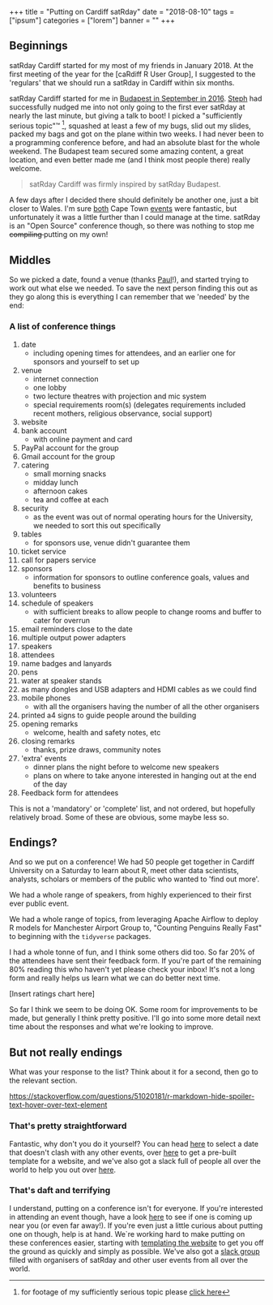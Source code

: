 +++
title = "Putting on Cardiff satRday"
date = "2018-08-10"
tags = ["ipsum"]
categories = ["lorem"]
banner = ""
+++

## Beginnings

satRday Cardiff started for my most of my friends in January 2018. At the first meeting of the year for the [caRdiff R User Group], I suggested to the 'regulars' that we should run a satRday in Cardiff within six months.

satRday Cardiff started for me in [Budapest in September in 2016](http://budapest.satrdays.org/). [Steph](https://twitter.com/TheStephLocke) had successfully nudged me into not only going to the first ever satRday at nearly the last minute, but giving a talk to boot! I picked a "sufficiently serious topic"&trade; [^1], squashed at least a few of my bugs, slid out my slides, packed my bags and got on the plane within two weeks. I had never been to a programming conference before, and had an absolute blast for the whole weekend. The Budapest team secured some amazing content, a great location, and even better made me (and I think most people there) really welcome.

> satRday Cardiff was firmly inspired by satRday Budapest. 

A few days after I decided there should definitely be another one, just a bit closer to Wales. I'm sure [both](http://capetown2017.satrdays.org/) Cape Town [events](https://capetown2018.satrdays.org/) were fantastic, but unfortunately it was a little further than I could manage at the time. satRday is an "Open Source" conference though, so there was nothing to stop me <del> compiling </del> putting on my own!

## Middles

So we picked a date, found a venue (thanks [Paul](https://twitter.com/brennanpcardiff)!), and started trying to work out what else we needed. To save the next person finding this out as they go along this is everything I can remember that we 'needed' by the end:

### A list of conference things

1. date
    + including opening times for attendees, and an earlier one for sponsors and yourself to set up
2. venue
    + internet connection
    + one lobby
    + two lecture theatres with projection and mic system
    + special requirements room(s) (delegates requirements included recent mothers, religious observance, social support)
3. website
4. bank account
    + with online payment and card
5. PayPal account for the group
6. Gmail account for the group
7. catering
    + small morning snacks
    + midday lunch
    + afternoon cakes
    + tea and coffee at each
8. security
    + as the event was out of normal operating hours for the University, we needed to sort this out specifically
9. tables
    + for sponsors use, venue didn't guarantee them
10. ticket service
11. call for papers service
12. sponsors
    + information for sponsors to outline conference goals, values and benefits to business
13. volunteers
14. schedule of speakers
    + with sufficient breaks to allow people to change rooms and buffer to cater for overrun
15. email reminders close to the date
16. multiple output power adapters
17. speakers
18. attendees
19. name badges and lanyards
20. pens
21. water at speaker stands
22. as many dongles and USB adapters and HDMI cables as we could find
23. mobile phones
    + with all the organisers having the number of all the other organisers
24. printed a4 signs to guide people around the building
25. opening remarks
    + welcome, health and safety notes, etc
26. closing remarks
    + thanks, prize draws, community notes
27. 'extra' events
    + dinner plans the night before to welcome new speakers
    + plans on where to take anyone interested in hanging out at the end of the day 
28. Feedback form for attendees

This is not a 'mandatory' or 'complete' list, and not ordered, but hopefully relatively broad. Some of these are obvious, some maybe less so.

## Endings?

And so we put on a conference! We had 50 people get together in Cardiff University on a Saturday to learn about R, meet other data scientists, analysts, scholars or members of the public who wanted to 'find out more'. 

We had a whole range of speakers, from highly experienced to their first ever public event. 

We had a whole range of topics, from leveraging Apache Airflow to deploy R models for Manchester Airport Group to, "Counting Penguins Really Fast" to beginning with the `tidyverse` packages.

I had a whole tonne of fun, and I think some others did too. So far 20% of the attendees have sent their feedback form. If you're part of the remaining 80% reading this who haven't yet please check your inbox! It's not a long form and really helps us learn what we can do better next time.

[Insert ratings chart here]

So far I think we seem to be doing OK. Some room for improvements to be made, but generally I think pretty positive. I'll go into some more detail next time about the responses and what we're looking to improve.

## But not really endings

What was your response to the list? Think about it for a second, then go to the relevant section.

https://stackoverflow.com/questions/51020181/r-markdown-hide-spoiler-text-hover-over-text-element

### That's pretty straightforward

<p class="spoiler">Fantastic, why don't you do it yourself? You can head <a href="https://github.com/satRdays/eventscalendar">here</a> to select a date that doesn't clash with any other events, over <a href="https://github.com/satRdays/satRday_site_template">here</a> to get a pre-built template for a website, and we've also got a slack full of people all over the world to help you out over <a href="">here</a>.</p>

### That's daft and terrifying

<p class="spoiler">I understand, putting on  a conference isn't for everyone. If you're interested in attending an event though, have a look <a href="https://github.com/satRdays/eventscalendar">here</a> to see if one is coming up near you (or even far away!). If you're even just a little curious about putting one on though, help is at hand. We`re working hard to make putting on these conferences easier, starting with <a href="https://github.com/satRdays/satRday_site_template">templating the website</a> to get you off the ground as quickly and simply as possible. We've also got a <a href="">slack group</a> filled with organisers of satRday and other user events from all over the world.</p>

 [^1]: for footage of my sufficiently serious topic please [click here](https://www.youtube.com/watch?v=afVks_er01s&index=21&list=PLUBl0DoLa5SDsOetNga5pt4uo6YOyKVWn)



